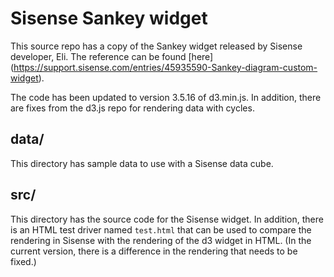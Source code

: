# Sisense Sankey widget

This source repo has a copy of the Sankey widget released by Sisense developer, Eli. The reference can be found [here]
(https://support.sisense.com/entries/45935590-Sankey-diagram-custom-widget).

The code has been updated to version 3.5.16 of d3.min.js. In addition, there are fixes from the d3.js repo for rendering data with cycles.

## data/
This directory has sample data to use with a Sisense data cube.

## src/
This directory has the source code for the Sisense widget. In addition, there is an HTML test driver named `test.html` that can be used
to compare the rendering in Sisense with the rendering of the d3 widget in HTML. (In the current version, there is a difference in the
rendering that needs to be fixed.)
